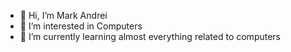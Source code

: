 - 👋 Hi, I’m Mark Andrei
- 👀 I’m interested in Computers
- 🌱 I’m currently learning almost everything related to computers
